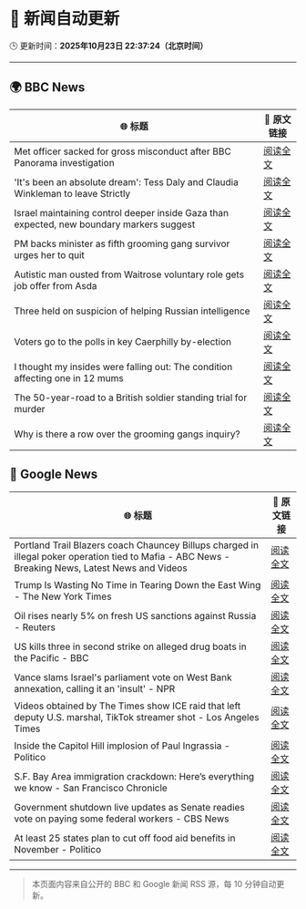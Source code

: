 # 🧠 新闻自动更新

🕒 更新时间：**2025年10月23日 22:37:24（北京时间）**

---

## 🌍 BBC News

| 🌐 标题 | 🔗 原文链接 |
|--------|-------------|
| Met officer sacked for gross misconduct after BBC Panorama investigation | [阅读全文](https://www.bbc.com/news/articles/cy0kynx59v0o?at_medium=RSS&at_campaign=rss) |
| 'It's been an absolute dream': Tess Daly and Claudia Winkleman to leave Strictly | [阅读全文](https://www.bbc.com/news/articles/cz0x1lr7j92o?at_medium=RSS&at_campaign=rss) |
| Israel maintaining control deeper inside Gaza than expected, new boundary markers suggest | [阅读全文](https://www.bbc.com/news/articles/cx2y00g4x29o?at_medium=RSS&at_campaign=rss) |
| PM backs minister as fifth grooming gang survivor urges her to quit | [阅读全文](https://www.bbc.com/news/articles/cly285e5ljyo?at_medium=RSS&at_campaign=rss) |
| Autistic man ousted from Waitrose voluntary role gets job offer from Asda | [阅读全文](https://www.bbc.com/news/articles/c98n53dpzx6o?at_medium=RSS&at_campaign=rss) |
| Three held on suspicion of helping Russian intelligence | [阅读全文](https://www.bbc.com/news/articles/c2lpzjvgrp8o?at_medium=RSS&at_campaign=rss) |
| Voters go to the polls in key Caerphilly by-election | [阅读全文](https://www.bbc.com/news/articles/c993nlyrdglo?at_medium=RSS&at_campaign=rss) |
| I thought my insides were falling out: The condition affecting one in 12 mums | [阅读全文](https://www.bbc.com/news/articles/ckgk0y18mrvo?at_medium=RSS&at_campaign=rss) |
| The 50-year-road to a British soldier standing trial for murder | [阅读全文](https://www.bbc.com/news/articles/cy0kgnlk7rpo?at_medium=RSS&at_campaign=rss) |
| Why is there a row over the grooming gangs inquiry? | [阅读全文](https://www.bbc.com/news/articles/c201x4d7z5no?at_medium=RSS&at_campaign=rss) |

## 📰 Google News

| 🌐 标题 | 🔗 原文链接 |
|--------|-------------|
| Portland Trail Blazers coach Chauncey Billups charged in illegal poker operation tied to Mafia - ABC News - Breaking News, Latest News and Videos | [阅读全文](https://news.google.com/rss/articles/CBMikgFBVV95cUxNR0g2bC1neWpmd3IwNEhNU25TUmYtN3h6SHFndy1PdmlMb181TExqYlB4aDNJVVRLRm1SSWxFZ2F2T1NaX0xlSHVRMDB1Um5tczZBLU1iVnRFRVhRbEwxZzZvTW5KYXh2ZmlOVmtLb0Q5dTl0c0tkUWpTSktFWk5EcnREZDZVTkk5RDZaY2c4cHZ5QQ?oc=5) |
| Trump Is Wasting No Time in Tearing Down the East Wing - The New York Times | [阅读全文](https://news.google.com/rss/articles/CBMilAFBVV95cUxOTnFzNm5sbWt4Rnd3dDhJaTVvNUdHS2hudE4xOUdZd2g5WTB4bHZ1dEZmNHpHa0lEZmJwNnN0a3IwYUU4NFRzNjI5bnRKRkVWbEV4eVBnUndZYUZvWEU0WUhSWTg4cEJEeW52WkVBTHBWZGRwRTV3UXp4SEFTWlJpRzh1dWQ0cGhrWWJmMzB4SFowaHhf?oc=5) |
| Oil rises nearly 5% on fresh US sanctions against Russia - Reuters | [阅读全文](https://news.google.com/rss/articles/CBMiywFBVV95cUxQQUJmWV9TNFpUcWtfaDhCOUh0dE1odTkyeTJrT0VzSUtFSnJDQ05jTWlyMFJ0WENkQ0l2ZVRTVHVGUmFEejE4dHlQZGk5Q2Qxbk1QZXhTbVJqVHVqeDFQLWJPdDFsWXBRVmlnS1laTUtnT3RTLW5tWHR4bEtsYW9CbmV4WGdYNGtMZkZId2VKRFVEb0N0aEt6MmtwU18yRF85OHh3eDZZUXRRYnpILXVLTnpqdW41TV9BaDFySFo3OHhnN2ZhcmVXSjRKaw?oc=5) |
| US kills three in second strike on alleged drug boats in the Pacific - BBC | [阅读全文](https://news.google.com/rss/articles/CBMiWkFVX3lxTE16cEZJbHhEaTdCWFI5aU9fQ3JqN3JGQjltZjNwRnNGcWtpcTRRR2UyU1dvMFRpaGhWczZ5YUloOERTRVViZ05iX1dPNi1TRUg0S1RCM2dWWlpDZ9IBX0FVX3lxTE5iS2FRalV3VW9VTWwtYnFUdEMtVnBYdTRDSEVwd25ja2NhcjAyczR5bFE0X0E4bjlDdGIxSk5zVGVkMmV2WGlkYW5WbWp5dTdOUlBOVXZPWG9BeEtPLTBV?oc=5) |
| Vance slams Israel's parliament vote on West Bank annexation, calling it an 'insult' - NPR | [阅读全文](https://news.google.com/rss/articles/CBMiekFVX3lxTE5DcWpUUl9QYkNfTHpvSEhRek1QU0s0dk92LVQzazRmNXNuZU55M25MZm96ZmE3QTRNME9jQTU0WlNocXhobmp6dmctMXU2bjRHakpwMEhBZ0hmS0h4ZS1IRHhLMGYtNjdBWHBZRGlkMktIYm85Z1h5R3ZB?oc=5) |
| Videos obtained by The Times show ICE raid that left deputy U.S. marshal, TikTok streamer shot - Los Angeles Times | [阅读全文](https://news.google.com/rss/articles/CBMi2AFBVV95cUxQcUtYZUR5NzBaRXRuZFVxLXQwODhIX3hBa2lEbnY4N0d1S0w4MFVBbTIxQ0tpaFVISEVmazlvM1lrQm45ckhOTkNhbFR4R09WR29JWV9odE5YMEN4UkRJa2xlY0NhNW84ZG4tZlBYRU5hZHFZQ08zZmxiVndjOG9zSVRvVDI1dlQtSy1aZmQ5Vk1HVWVWTnl5NGxEU0wwNUpLMUdORDE3WTRFMTBhcVRRRTl0UlgwbUotWUg3R3J2bjRWc2NLa0NIY2tDRU5ITVVwZnVJX01kd3I?oc=5) |
| Inside the Capitol Hill implosion of Paul Ingrassia - Politico | [阅读全文](https://news.google.com/rss/articles/CBMiogFBVV95cUxNSm5aMW00dEtBSWU2cDBYSjliWkpfOWNiMDdjZ3NxRHVmeTN3ZHFzSUttXzRKNEhJNS1nTDBzVGlCUEU2bjJqdEhQVTJ6MlhsQm13SUh6SGNFWVNPLWdaWEV1SXNQOVEwb0ZyYjQwTE9iekdzN0FkamRqT014ZTBidlRZdnk5Z3hNUDNCT0kwMmlqdDBNTzM2eFBPN3hFNmhZdGc?oc=5) |
| S.F. Bay Area immigration crackdown: Here’s everything we know - San Francisco Chronicle | [阅读全文](https://news.google.com/rss/articles/CBMinAFBVV95cUxQREpLTGVEMk5yYWZRQUNnYllMajRrUlJYb0d6RWo1bktVMXRZa3BFY0dycGNDWFdYSXIyZkNfZkp5MXAwOUJNZTloNDNwOC1MZmRnaEV1WlVjU2hYenpHampvNHJINXdDdnZ4QXUxcWVoZGhNNmFpZ0ZXeGRsR0JadjNlYllXUEp5dXNEZVlsb0k5bzVpNlFIWVRZZGM?oc=5) |
| Government shutdown live updates as Senate readies vote on paying some federal workers - CBS News | [阅读全文](https://news.google.com/rss/articles/CBMimgFBVV95cUxQakk4T0s0Zm5iR2dqaUx5UnRLNnF3RWtrNWxJMEZEXzNTejZ3YnlGcDBGbnBNODFRZE12T0VKMUlJSUEyTTQ2RFNpRGFNcG41Wi11MUE4aEF1YmFYbVB6bDVBQkZ0Z2J0Y081WmRXbUdYUERfcHRhUzZzUFREVFBReGpuSkJjQmRXWm5TUzFVaF9fY1lvaFpVUHNB0gGfAUFVX3lxTE9uRGxuQXlXbmdyR2o1eWQ0bU1TYWRnQW9RT1d5TFpvWlN2NlpEUDBuMDFocEg4NlVLd0E1WGlfYzJoUUhLeFN4VTBMalpKcERCQ2xweDJFbmtCSXBzeXZLZ0RyMmtaNjd2c1E3V0dabHRiZ2RZd096Nmo4bzUzZnRyTFZVNW92LUl2YTFHMXJhUUF0eDNUMnRNYzlUY0Nfbw?oc=5) |
| At least 25 states plan to cut off food aid benefits in November - Politico | [阅读全文](https://news.google.com/rss/articles/CBMioAFBVV95cUxQTlgwazVteXpkY0hkVlZqemY5X041dVhGbGczVndwRkxzRWlRQ3VwNFNNX21lejRNNk41V1U0TzV1N2FQSzhyekUxZlcwU3hWRGdabzY4eWRJQ2RhQzllZmFTWG1PUmtVNGxTaU5tdDNCejVxdzBJTmxqelNjRFg0MjFvaXV4MGd1dGRuRDIzLW9nclNhRW5JQjJHWEIxNXYt?oc=5) |

---
> 本页面内容来自公开的 BBC 和 Google 新闻 RSS 源，每 10 分钟自动更新。